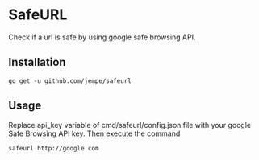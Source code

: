 # SafeURL

Check if a url is safe by using google safe browsing API.

## Installation

    go get -u github.com/jempe/safeurl

## Usage

Replace api_key variable of cmd/safeurl/config.json file with your google Safe Browsing API key. Then execute the command

	safeurl http://google.com
